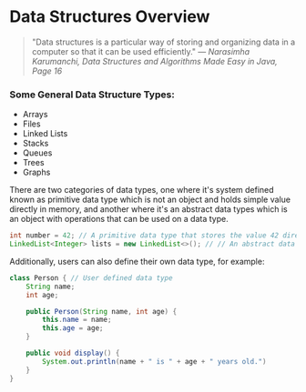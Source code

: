 # Data Structures Overview

> "Data structures is a particular way of storing and organizing data in a computer so that it can be used efficiently."
> — _Narasimha Karumanchi, Data Structures and Algorithms Made Easy in Java, Page 16_

### Some General Data Structure Types:

- Arrays
- Files
- Linked Lists
- Stacks
- Queues
- Trees
- Graphs

There are two categories of data types, one where it's system defined known as primitive data type which is not an object and holds simple value directly in memory, and another where it's an abstract data types which is an object with operations that can be used on a data type.

```java
int number = 42; // A primitive data type that stores the value 42 directly in memory
LinkedList<Integer> lists = new LinkedList<>(); // // An abstract data type which includes operations
```

Additionally, users can also define their own data type, for example:

```java
class Person { // User defined data type
    String name;
    int age;

    public Person(String name, int age) {
        this.name = name;
        this.age = age;
    }

    public void display() {
        System.out.println(name + " is " + age + " years old.")
    }
}
```
